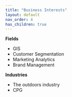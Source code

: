 ```yaml
---
title: "Business Interests"
layout: default
nav_order: 4
has_children: true
---
```


**Fields**
- GIS
- Customer Segmentation
- Marketing Analytics
- Brand Management

**Industries**
- The outdoors industry
- CPG
